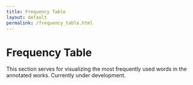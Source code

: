 ```yaml
---
title: Frequency Table
layout: default
permalink: /frequency_table.html
---
```

# Frequency Table

This section serves for visualizing the most frequently used words in the annotated works. Currently under development.
